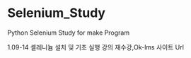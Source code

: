 # Selenium_Study
Python Selenium Study for make Program

1.09-14 셀레니늄 설치 및 기초 실행 강의 재수강,Ok-lms 사이트 Url 
